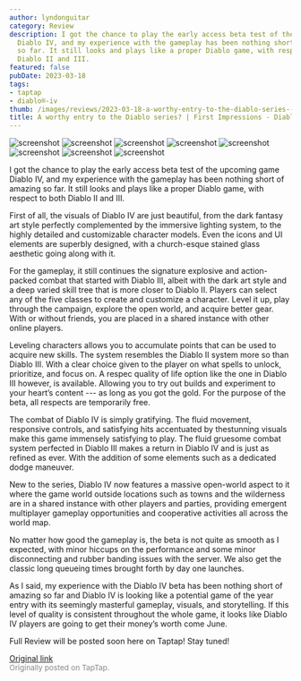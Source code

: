 ```yaml
---
author: lyndonguitar
category: Review
description: I got the chance to play the early access beta test of the upcoming game
  Diablo IV, and my experience with the gameplay has been nothing short of amazing
  so far. It still looks and plays like a proper Diablo game, with respect to both
  Diablo II and III.
featured: false
pubDate: 2023-03-18
tags:
- taptap
- diablo®-iv
thumb: /images/reviews/2023-03-18-a-worthy-entry-to-the-diablo-series--first-impressions---diablo-iv-beta-test-0.avif
title: A worthy entry to the Diablo series? | First Impressions - Diablo IV Beta Test
---
```


<div class="gallery">
  <img src="/images/reviews/2023-03-18-a-worthy-entry-to-the-diablo-series--first-impressions---diablo-iv-beta-test-0.avif" alt="screenshot" />
  <img src="/images/reviews/2023-03-18-a-worthy-entry-to-the-diablo-series--first-impressions---diablo-iv-beta-test-1.avif" alt="screenshot" />
  <img src="/images/reviews/2023-03-18-a-worthy-entry-to-the-diablo-series--first-impressions---diablo-iv-beta-test-2.avif" alt="screenshot" />
  <img src="/images/reviews/2023-03-18-a-worthy-entry-to-the-diablo-series--first-impressions---diablo-iv-beta-test-3.avif" alt="screenshot" />
  <img src="/images/reviews/2023-03-18-a-worthy-entry-to-the-diablo-series--first-impressions---diablo-iv-beta-test-4.avif" alt="screenshot" />
  <img src="/images/reviews/2023-03-18-a-worthy-entry-to-the-diablo-series--first-impressions---diablo-iv-beta-test-5.avif" alt="screenshot" />
  <img src="/images/reviews/2023-03-18-a-worthy-entry-to-the-diablo-series--first-impressions---diablo-iv-beta-test-6.avif" alt="screenshot" />
  <img src="/images/reviews/2023-03-18-a-worthy-entry-to-the-diablo-series--first-impressions---diablo-iv-beta-test-7.avif" alt="screenshot" />
</div>

I got the chance to play the early access beta test of the upcoming game Diablo IV, and my experience with the gameplay has been nothing short of amazing so far. It still looks and plays like a proper Diablo game, with respect to both Diablo II and III.

First of all, the visuals of Diablo IV are just beautiful, from the dark fantasy art style perfectly complemented by the immersive lighting system, to the highly detailed and customizable character models. Even the icons and UI elements are superbly designed, with a church-esque stained glass aesthetic going along with it.

For the gameplay, it still continues the signature explosive and action-packed combat that started with Diablo III, albeit with the dark art style and a deep varied skill tree that is more closer to Diablo II. Players can select any of the five classes to create and customize a character. Level it up, play through the campaign, explore the open world, and acquire better gear. With or without friends, you are placed in a shared instance with other online players.

Leveling characters allows you to accumulate points that can be used to acquire new skills. The system resembles the Diablo II system more so than Diablo III. With a clear choice given to the player on what spells to unlock, prioritize, and focus on. A respec quality of life option like the one in Diablo III however, is available. Allowing you to try out builds and experiment to your heart’s content --- as long as you got the gold. For the purpose of the beta, all respects are temporarily free.

The combat of Diablo IV is simply gratifying. The fluid movement, responsive controls, and satisfying hits accentuated by thestunning visuals make this game immensely satisfying to play. The fluid gruesome combat system perfected in Diablo III makes a return in Diablo IV and is just as refined as ever. With the addition of some elements such as a dedicated dodge maneuver.

New to the series, Diablo IV now features a massive open-world aspect to it where the game world outside locations such as towns and the wilderness are in a shared instance with other players and parties, providing emergent multiplayer gameplay opportunities and cooperative activities all across the world map.

No matter how good the gameplay is, the beta is not quite as smooth as I expected, with minor hiccups on the performance and some minor disconnecting and rubber banding issues with the server. We also get the classic long queueing times brought forth by day one launches.

As I said, my experience with the Diablo IV beta has been nothing short of amazing so far and Diablo IV is looking like a potential game of the year entry with its seemingly masterful gameplay, visuals, and storytelling. If this level of quality is consistent throughout the whole game, it looks like Diablo IV players are going to get their money’s worth come June.

Full Review will be posted soon here on Taptap! Stay tuned!

[Original link](https://www.taptap.io/post/4826707)<br><span style="font-size: 0.95em; color: #888;">Originally posted on TapTap.</span>